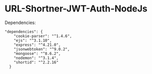 # URL-Shortner-JWT-Auth-NodeJs

Dependencies: 

    "dependencies": {
        "cookie-parser": "^1.4.6",
        "ejs": "^3.1.10",
        "express": "^4.21.0",
        "jsonwebtoken": "^9.0.2",
        "mongoose": "^8.6.2",
        "nodemon": "^3.1.4",
        "shortid": "^2.2.16"
      }
